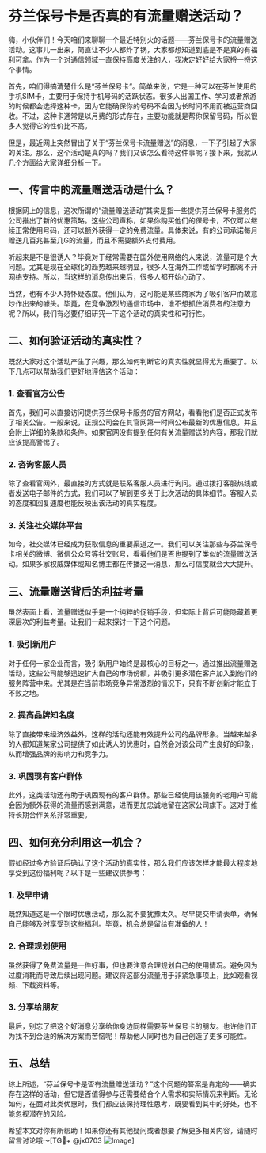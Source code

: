 # 芬兰保号卡是否真的有流量赠送活动？

嗨，小伙伴们！今天咱们来聊聊一个最近特别火的话题——芬兰保号卡的流量赠送活动。这事儿一出来，简直让不少人都炸了锅，大家都想知道到底是不是真的有福利可拿。作为一个对通信领域一直保持高度关注的人，我决定好好给大家捋一捋这个事情。

首先，咱们得搞清楚什么是“芬兰保号卡”。简单来说，它是一种可以在芬兰使用的手机SIM卡，主要用于保持手机号码的活跃状态。很多人出国工作、学习或者旅游的时候都会选择这种卡，因为它能确保你的号码不会因为长时间不用而被运营商回收。不过，这种卡通常是以月费的形式存在，主要功能就是帮你保留号码，所以很多人觉得它的性价比不高。

但是，最近网上突然冒出了关于“芬兰保号卡流量赠送”的消息，一下子引起了大家的关注。那么，这个活动是真的吗？我们又该怎么看待这件事呢？接下来，我就从几个方面给大家详细分析一下。

## 一、传言中的流量赠送活动是什么？

根据网上的信息，这次所谓的“流量赠送活动”其实是指一些提供芬兰保号卡服务的公司推出了新的优惠策略。这些公司声称，如果你购买他们的保号卡，不仅可以继续正常使用号码，还可以额外获得一定的免费流量。具体来说，有的公司承诺每月赠送几百兆甚至几G的流量，而且不需要额外支付费用。

听起来是不是很诱人？毕竟对于经常需要在国外使用网络的人来说，流量可是个大问题。尤其是现在全球化的趋势越来越明显，很多人在海外工作或留学时都离不开网络支持。所以，当这样的消息传出来后，很多人都开始心动了。

当然，也有不少人持怀疑态度。他们认为，这可能是某些商家为了吸引客户而故意炒作出来的噱头。毕竟，在竞争激烈的通信市场中，谁不想抓住消费者的注意力呢？所以，我们有必要仔细研究一下这个活动的真实性和可行性。

## 二、如何验证活动的真实性？

既然大家对这个活动产生了兴趣，那么如何判断它的真实性就显得尤为重要了。以下几点可以帮助我们更好地评估这个活动：

### 1. 查看官方公告

首先，我们可以直接访问提供芬兰保号卡服务的官方网站，看看他们是否正式发布了相关公告。一般来说，正规公司会在其官网第一时间公布最新的优惠信息，并且会附上详细的条款和条件。如果官网没有提到任何有关流量赠送的内容，那我们就应该提高警惕了。

### 2. 咨询客服人员

除了查看官网外，最直接的方式就是联系客服人员进行询问。通过拨打客服热线或者发送电子邮件的方式，我们可以了解到更多关于此次活动的具体细节。客服人员的态度和回复速度也能反映出该活动的真实程度。

### 3. 关注社交媒体平台

如今，社交媒体已经成为获取信息的重要渠道之一。我们可以关注那些与芬兰保号卡相关的微博、微信公众号等社交账号，看看他们是否也提到了类似的流量赠送活动。如果多家权威媒体或知名博主都在传播这一消息，那么可信度就会大大提升。

## 三、流量赠送背后的利益考量

虽然表面上看，流量赠送似乎是一个纯粹的促销手段，但实际上背后可能隐藏着更深层次的利益考量。让我们一起来探讨一下这个问题。

### 1. 吸引新用户

对于任何一家企业而言，吸引新用户始终是最核心的目标之一。通过推出流量赠送活动，这些公司能够迅速扩大自己的市场份额，并吸引更多潜在客户加入到他们的服务阵营中来。尤其是在当前市场竞争异常激烈的情况下，只有不断创新才能立于不败之地。

### 2. 提高品牌知名度

除了直接带来经济效益外，这样的活动还能有效提升公司的品牌形象。当越来越多的人都知道某家公司提供了如此诱人的优惠时，自然会对该公司产生良好的印象，从而增强品牌的影响力和竞争力。

### 3. 巩固现有客户群体

此外，这类活动还有助于巩固现有的客户群体。那些已经使用该服务的老用户可能会因为额外获得的流量而感到满意，进而更加忠诚地留在这家公司旗下。这对于维持长期合作关系非常重要。

## 四、如何充分利用这一机会？

假如经过多方验证后确认了这个活动的真实性，那么我们应该怎样才能最大程度地享受到这份福利呢？以下是一些建议供参考：

### 1. 及早申请

既然知道这是一个限时优惠活动，那么就不要犹豫太久。尽早提交申请表单，确保自己能够及时享受到这些福利。毕竟，机会总是留给有准备的人！

### 2. 合理规划使用

虽然获得了免费流量是一件好事，但也要注意合理规划自己的使用情况。避免因为过度消耗而导致后续出现问题。建议将这部分流量用于非紧急事项上，比如观看视频、下载资料等。

### 3. 分享给朋友

最后，别忘了把这个好消息分享给你身边同样需要芬兰保号卡的朋友。也许他们正为找不到合适的解决方案而苦恼呢！帮助他人同时也为自己创造了更多可能性。

## 五、总结

综上所述，“芬兰保号卡是否有流量赠送活动？”这个问题的答案是肯定的——确实存在这样的活动，但它是否值得参与还需要结合个人需求和实际情况来判断。无论如何，在面对此类优惠时，我们都应该保持理性思考，既要看到其中的好处，也不能忽视潜在的风险。

希望本文对你有所帮助！如果你还有其他疑问或者想要了解更多相关内容，请随时留言讨论哦～[TG💪+ @jx0703 ![Image](https://github.com/user-attachments/assets/dbca1d08-cadb-493c-b0ec-ad6f7a83f270)]